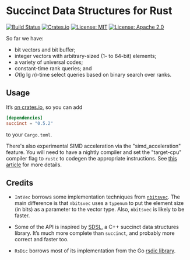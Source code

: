 # Succinct Data Structures for Rust

[![Build Status](https://travis-ci.org/tov/succinct-rs.svg?branch=master)](https://travis-ci.org/tov/succinct-rs)
[![Crates.io](https://img.shields.io/crates/v/succinct.svg?maxAge=2592000)](https://crates.io/crates/succinct)
[![License: MIT](https://img.shields.io/badge/license-MIT-blue.svg)](LICENSE-MIT)
[![License: Apache 2.0](https://img.shields.io/badge/license-Apache_2.0-blue.svg)](LICENSE-APACHE)

So far we have:

  - bit vectors and bit buffer;
  - integer vectors with arbitrary-sized (1- to 64-bit) elements;
  - a variety of universal codes;
  - constant-time rank queries; and
  - *O*(lg lg *n*)-time select queries based on binary search over ranks.

## Usage

It’s [on crates.io](https://crates.io/crates/succinct), so you can add

```toml
[dependencies]
succinct = "0.5.2"
```

to your `Cargo.toml`.

There's also experimental SIMD acceleration via the "simd_acceleration" feature.
You will need to have a nightly compiler and set the "target-cpu" compiler flag
to `rustc` to codegen the appropriate instructions.  See [this article](https://rust-lang.github.io/packed_simd/perf-guide/target-feature/rustflags.html)
for more details.

## Credits

  - `IntVec` borrows some implementation techniques from
    [`nbitsvec`](https://crates.io/crates/nbits_vec). The main
    difference is that `nbitsvec` uses a `typenum` to put the element
    size (in bits) as a parameter to the vector type. Also, `nbitsvec`
    is likely to be faster.

  - Some of the API is inspired by
    [SDSL](https://github.com/simongog/sdsl-lite), a C++ succinct data
    structures library. It’s much more complete than `succinct`, and
    probably more correct and faster too.

  - `RsDic` borrows most of its implementation from the Go
    [rsdic library](https://github.com/hillbig/rsdic).
